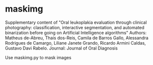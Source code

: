 # maskimg
Supplementary content of "Oral leukoplakia evaluation through clinical photography: classification, interactive segmentation, and automated binarization before going on Artificial Intelligence algorithms"
Authors: Matheus de-Abreu, Thais dos-Reis, Camila de Barros Gallo, Alessandra Rodrigues de Camargo, Liliane Janete Grando, Ricardo Armini Caldas, Gustavo Davi Rabelo.
Journal: Journal of Oral Diagnosis


Use maskimg.py to mask images
